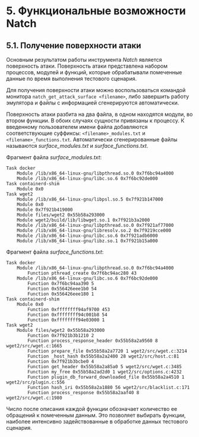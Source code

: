 
# 5. Функциональные возможности Natch
## 5.1. Получение поверхности атаки

Основным результатом работы инструмента *Natch* является поверхность атаки. Поверхность атаки представлена набором процессов, модулей и функций, которые обрабатывали помеченные данные по время выполнения тестового сценария.

Для получения поверхности атаки можно воспользоваться командой монитора ``natch_get_attack_surface <filename>``, либо завершить работу эмулятора и файлы с информацией сгенерируются автоматически.

Поверхность атаки разбита на два файла, в одном находятся модули, во втором функции. В обоих случаях сущности привязаны к процессу. К введенному пользователем имени файла добавляются соответствующие суффиксы: ``<filename>_modules.txt`` и ``<filename>_functions.txt``. Автоматически сгенерированные файлы называются *surface_modules.txt* и *surface_functions.txt*.

Фрагмент файла *surface_modules.txt*:

```text
Task docker
    Module /lib/x86_64-linux-gnu/libpthread.so.0 0x7f6bc94a4000
    Module /lib/x86_64-linux-gnu/libc.so.6 0x7f6bc92de000
Task containerd-shim
    Module 0x0
Task wget2
    Module /lib/x86_64-linux-gnu/libpsl.so.5 0x7f921b147000
    Module 0x0
    Module 0x7f921b419000
    Module files/wget2 0x55b58a293000
    Module wget2/build/lib/libwget.so.1 0x7f921b3a2000
    Module /lib/x86_64-linux-gnu/libpthread.so.0 0x7f921af77000
    Module /lib/x86_64-linux-gnu/libresolv.so.2 0x7f9219cce000
    Module /lib/x86_64-linux-gnu/libc.so.6 0x7f921adb6000
    Module /lib/x86_64-linux-gnu/libz.so.1 0x7f921b15a000
```

Фрагмент файла *surface_functions.txt*:

```text
Task docker
    Module /lib/x86_64-linux-gnu/libpthread.so.0 0x7f6bc94a4000
        Function pthread_create 0x7f6bc94ac280 43
    Module /lib/x86_64-linux-gnu/libc.so.6 0x7f6bc92de000
        Function 0x7f6bc94aa390 5
        Function 0x556426eee1b0 54
        Function 0x556426eee180 1
Task containerd-shim
    Module 0x0
        Function 0xffffffff94af9700 453
        Function 0xffffffff94c001b8 54
        Function 0xffffffff94e03000 1
Task wget2
    Module files/wget2 0x55b58a293000
        Function 0x7f921b3b1210 2
        Function process_response_header 0x55b58a2a9560 8 wget2/src/wget.c:1665
        Function prepare_file 0x55b58a2a7720 1 wget2/src/wget.c:3214
        Function _host_hash 0x55b58a2a2400 28 wget2/src/host.c:81
        Function 0x7f921b3bcbe0 4
        Function get_header 0x55b58a2a85a0 5 wget2/src/wget.c:3485
        Function my_free 0x55b58a2ad2d0 1 wget2/src/options.c:4232
        Function plugin_db_forward_downloaded_file 0x55b58a2a4510 1 wget2/src/plugin.c:556
        Function hash_iri 0x55b58a2a1880 56 wget2/src/blacklist.c:171
        Function process_response 0x55b58a2aaf40 8 wget2/src/wget.c:1980
```
  
Число после описания каждой функции обозначает количество ее обращений к помеченным данным.
Это позволяет выбирать функции, наиболее интенсивно задействованные в обработке данных тестового сценария.
